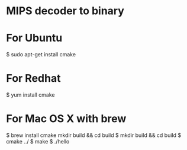 # MIPS decoder to binary

# For Ubuntu
$ sudo apt-get install cmake
# For Redhat
$ yum install cmake
# For Mac OS X with brew
$ brew install cmake
mkdir build && cd build
$ mkdir build && cd build
$ cmake ../
$ make
$ ./hello
